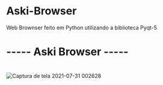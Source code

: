 # Aski-Browser
Web Brownser feito em Python utilizando a biblioteca Pyqt-5

# ----- Aski Browser ----- <h1>

  ![Captura de tela 2021-07-31 002628](https://user-images.githubusercontent.com/62958588/127722914-c6b0d30f-ce47-42a4-804b-4247a6a4f61f.png)
